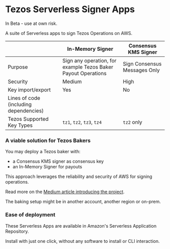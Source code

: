 # Tezos Serverless Signer Apps

In Beta - use at own risk.

A suite of Serverless apps to sign Tezos Operations on AWS.

| | In-Memory Signer | Consensus KMS Signer |
| - | - | - |
| Purpose | Sign any operation, for example Tezos Baker Payout Operations | Sign Consensus Messages Only |
| Security | Medium | High |
| Key import/export | Yes | No |
| Lines of code (including dependencies) | | |
| Tezos Supported Key Types | `tz1`, `tz2`, `tz3`, `tz4` | `tz2` only |

### A viable solution for Tezos Bakers

You may deploy a Tezos baker with:

* a Consensus KMS signer as consensus key
* an In-Memory Signer for payouts

This approach leverages the reliability and security of AWS for signing operations.

Read more on the [Medium article introducing the project](https://midl-dev.medium.com/tezos-consensus-signing-with-aws-lambda-dynamodb-and-kms-d6e1da85dc62).

The baking setup might be in another account, another region or on-prem.

### Ease of deployment

These Serverless Apps are available in Amazon's Serverless Application Repository.

Install with just one click, without any software to install or CLI interaction.
